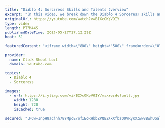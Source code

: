 ```yaml
---
title: "Diablo 4: Sorceress Skills and Talents Overview"
excerpt: "In this video, we break down the Diablo 4 Sorceress skills and talents. Be sure to like and subscribe if you want to see more videos like this one!"
originalUrl: https://youtube.com/watch?v=BIXcOKpV9IY
type: video
length: PT7M44S
publishedDateTime: 2020-05-27T17:12:29Z
heat: 51

featuredContent: "<iframe width=\"800\" height=\"500\" frameborder=\"0\" src=\"https://www.youtube.com/embed/BIXcOKpV9IY\" allow=\"accelerometer; autoplay; encrypted-media; gyroscope; picture-in-picture\" allowfullscreen></iframe>"

provider:
  name: Click Shoot Loot
  domain: youtube.com

topics:
  - Diablo 4
  - Sorceress

images:
  - url: https://i.ytimg.com/vi/BIXcOKpV9IY/maxresdefault.jpg
    width: 1280
    height: 720
    isCached: true

secured: "LPCw+InpH8achnh78YMpcE/of1EoRHbbZPQBZXkXfbzO0VRyKXZww8BwhUGal9rrrewmLidJPJYvCVEqFJiA1w8zukw14hUawjjCteHbi4EkM/DbrSRkXv+6WwugxFWiHXRGy3HkFBUxx8EELIZrUARhXtFaeGgekGiJKdhmQot8WQt1evifJNfC6r9nF1rQwWvKAvNyssG5gYDst+YYKfthy7pLgqmEHxTB3a0UdE5yh5KiC/K6p582ANXF+rUwxI1F9bIErT/+6cJ0C3B0ldsZjXL6zeay9adSdU3VBuqAmafS0BkDkRsUsOJjzcworlbJGiV1IPd6OQXSg100rh6MYprPFcAAJc+igr8ix0rr/5F+puc7qf9nhG/DoESLXYv4Y3xmnehxtNNrKrrdm8WklgIbdM6gwGBLoVmUGnY=;owcfkJqgCLYc47WBHfj4mA=="
---
```



